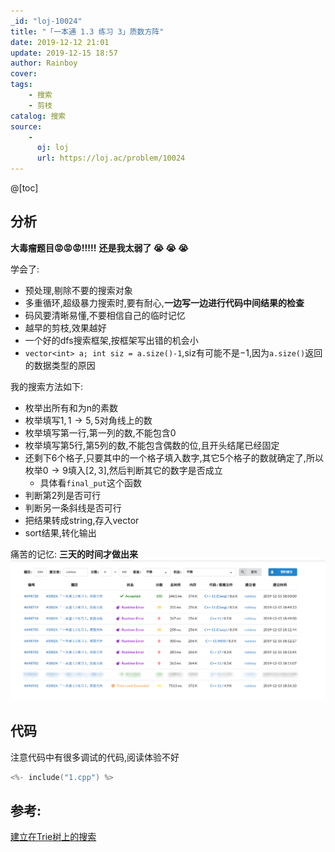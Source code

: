 ```yaml
---
_id: "loj-10024"
title: "「一本通 1.3 练习 3」质数方阵"
date: 2019-12-12 21:01
update: 2019-12-15 18:57
author: Rainboy
cover: 
tags:
    - 搜索
    - 剪枝
catalog: 搜索
source: 
    - 
      oj: loj
      url: https://loj.ac/problem/10024
---
```



@[toc]

## 分析

**大毒瘤题目:rage::rage::rage:!!!!!** **还是我太弱了 :sob: :sob: :sob:**

学会了:

 - 预处理,剔除不要的搜索对象
 - 多重循环,超级暴力搜索时,要有耐心,**一边写一边进行代码中间结果的检查**
 - 码风要清晰易懂,不要相信自己的临时记忆
 - 越早的剪枝,效果越好
 - 一个好的dfs搜索框架,按框架写出错的机会小
 - `vector<int> a; int siz = a.size()-1`,siz有可能不是$-1$,因为`a.size()`返回的数据类型的原因


我的搜索方法如下:

 - 枚举出所有和为n的素数
 - 枚举填写$1,1 \rightarrow 5,5$对角线上的数
 - 枚举填写第一行,第一列的数,不能包含0
 - 枚举填写第5行,第5列的数,不能包含偶数的位,且开头结尾已经固定
 - 还剩下6个格子,只要其中的一个格子填入数字,其它5个格子的数就确定了,所以枚举$0 \rightarrow 9$填入$[2,3]$,然后判断其它的数字是否成立
    - 具体看`final_put`这个函数
 - 判断第2列是否可行
 - 判断另一条斜线是否可行
 - 把结果转成string,存入vector
 - sort结果,转化输出



痛苦的记忆: **三天的时间才做出来**
![](./images/loj_sub.png)

## 代码

注意代码中有很多调试的代码,阅读体验不好

```c
<%- include("1.cpp") %>
```


## 参考:

[建立在Trie树上的搜索](https://blog.csdn.net/baidu_23081367/article/details/45780241)
